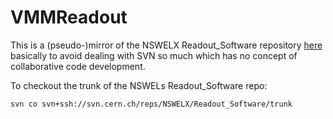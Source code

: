 # VMMReadout

This is a (pseudo-)mirror of the NSWELX Readout\_Software repository [here](https://svnweb.cern.ch/cern/wsvn/NSWELX) basically to avoid dealing with SVN so much which has no concept of collaborative code development.

To checkout the trunk of the NSWELs Readout\_Software repo:

```
svn co svn+ssh://svn.cern.ch/reps/NSWELX/Readout_Software/trunk
```
